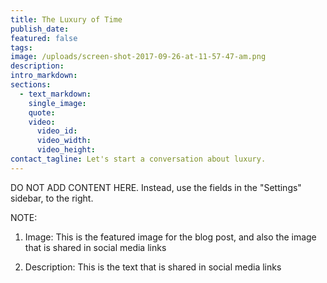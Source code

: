 ```yaml
---
title: The Luxury of Time
publish_date:
featured: false
tags:
image: /uploads/screen-shot-2017-09-26-at-11-57-47-am.png
description:
intro_markdown:
sections:
  - text_markdown:
    single_image:
    quote:
    video:
      video_id:
      video_width:
      video_height:
contact_tagline: Let's start a conversation about luxury.
---
```



DO NOT ADD CONTENT HERE. Instead, use the fields in the "Settings" sidebar, to the right.

NOTE:

1. Image: This is the featured image for the blog post, and also the image that is shared in social media links

2. Description: This is the text that is shared in social media links